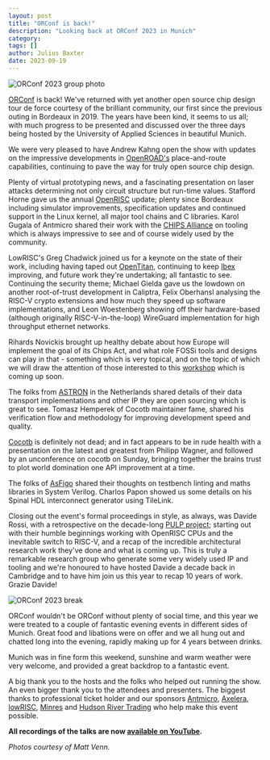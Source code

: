 ```yaml
---
layout: post
title: "ORConf is back!"
description: "Looking back at ORConf 2023 in Munich"
category:
tags: []
author: Julius Baxter
date: 2023-09-19
---
```


<img src="/blog/2023-09-19-looking-back-at-orconf/group-photo-orconf-2023.jpg" alt="ORConf 2023 group photo" class="max-w-full" />

[ORConf](https://www.orconf.org) is back! We've returned with yet another open source chip
design tour de force courtesy of the brilliant community, our first
since the previous outing in Bordeaux in 2019. The years have been
kind, it seems to us all; with much progress to be presented and
discussed over the three days being hosted by the
University of Applied Sciences in beautiful Munich.

We were very pleased to have Andrew Kahng open the show with updates
on the impressive developments in [OpenROAD's](https://theopenroadproject.org/) place-and-route
capabilities, continuing to pave the way for truly open source chip
design.

Plenty of virtual prototyping news, and a fascinating presentation on
laser attacks determining not only circuit structure but run-time
values. Stafford Horne gave us the annual [OpenRISC](https://openrisc.io/) update; plenty
since Bordeaux including simulator improvements, specification updates
and continued support in the Linux kernel, all major tool chains and C
libraries. Karol Gugala of Antmicro shared their work with the [CHIPS Alliance](https://www.chipsalliance.org/) on tooling which is always impressive to see and of course
widely used by the community.

LowRISC's Greg Chadwick joined us for a keynote on the state of their
work, including having taped out [OpenTitan](https://opentitan.org/), continuing to keep [Ibex](https://ibex-core.readthedocs.io/en/latest/)
improving, and future work they're undertaking; all fantastic to see.
Continuing the security theme; Michael Gielda gave us the lowdown on
another root-of-trust development in Caliptra, Felix Oberhansl
analysing the RISC-V crypto extensions and how much they speed up
software implementations, and Leon Woestenberg showing off their
hardware-based (although originally RISC-V-in-the-loop) WireGuard
implementation for high throughput ethernet networks.

Rihards Novickis brought up healthy debate about how Europe will
implement the goal of its Chips Act, and what role FOSSi tools and
designs can play in that - something which is very topical, and on the
topic of which we will draw the attention of those interested to this
[workshop](https://ec.europa.eu/eusurvey/runner/EUCADP923) which is
coming up soon.

The folks from [ASTRON](https://www.astron.nl/) in the Netherlands shared details of their data
transport implementations and other IP they are open sourcing which is
great to see. Tomasz Hemperek of Cocotb maintainer fame, shared his
verification flow and methodology for improving development speed and
quality.

[Cocotb](https://www.cocotb.org) is definitely not dead; and in fact appears to be in rude
health with a presentation on the latest and greatest from Philipp
Wagner, and followed by an unconference on cocotb on Sunday, bringing
together the brains trust to plot world domination one API improvement
at a time.

The folks of [AsFigo](https://asfigo.com/) shared their thoughts on testbench linting and
maths libraries in System Verilog. Charlos Papon showed us some
details on his Spinal HDL interconnect generator using TileLink.

Closing out the event's formal proceedings in style, as always, was
Davide Rossi, with a retrospective on the decade-long [PULP project](https://iis-projects.ee.ethz.ch/index.php/PULP);
starting out with their humble beginnings working with OpenRISC CPUs
and the inevitable switch to RISC-V, and a recap of the incredible
architectural research work they've done and what is coming up. This
is truly a remarkable research group who generate some very widely
used IP and tooling and we're honoured to have hosted Davide a decade
back in Cambridge and to have him join us this year to recap 10 years
of work. Grazie Davide!

<img src="/blog/2023-09-19-looking-back-at-orconf/orconf-2023-break.jpg" alt="ORConf 2023 break" class="max-w-full" />

ORConf wouldn't be ORConf without plenty of social time, and this year
we were treated to a couple of fantastic evening events in different
sides of Munich. Great food and libations were on offer and we all
hung out and chatted long into the evening, rapidly making up for 4
years between drinks.

Munich was in fine form this weekend, sunshine and warm weather were
very welcome, and provided a great backdrop to a fantastic event.

A big thank you to the hosts and the folks who helped out running the
show. An even bigger thank you to the attendees and presenters. The
biggest thanks to professional ticket holder and our sponsors [Antmicro](https://antmicro.com/), [Axelera](http://www.axelera.ai/), [lowRISC](https://www.lowrisc.org), [Minres](http://www.minres.com/) and [Hudson River Trading](https://www.hudsonrivertrading.com/) who help
make this event possible.

**All recordings of the talks are now [available on YouTube](https://www.youtube.com/playlist?list=PLUg3wIOWD8yqkkVd286RIiAxE1ppAJp2j).**

*Photos courtesy of Matt Venn.*
